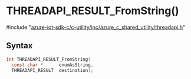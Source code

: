 # THREADAPI_RESULT_FromString()

\#include "[azure-iot-sdk-c/c-utility/inc/azure_c_shared_utility/threadapi.h](../iot-c-ref-threadapi-h.md)"  

## Syntax

```C
int THREADAPI_RESULT_FromString(
  const char *      enumAsString,
  THREADAPI_RESULT  destination);
```

